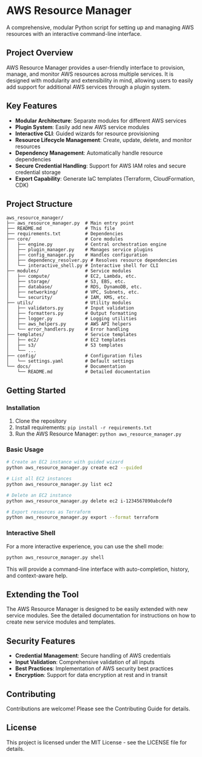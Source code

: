 # AWS Resource Manager

A comprehensive, modular Python script for setting up and managing AWS resources with an interactive command-line interface.

## Project Overview

AWS Resource Manager provides a user-friendly interface to provision, manage, and monitor AWS resources across multiple services. It is designed with modularity and extensibility in mind, allowing users to easily add support for additional AWS services through a plugin system.

## Key Features

- **Modular Architecture**: Separate modules for different AWS services
- **Plugin System**: Easily add new AWS service modules
- **Interactive CLI**: Guided wizards for resource provisioning
- **Resource Lifecycle Management**: Create, update, delete, and monitor resources
- **Dependency Management**: Automatically handle resource dependencies
- **Secure Credential Handling**: Support for AWS IAM roles and secure credential storage
- **Export Capability**: Generate IaC templates (Terraform, CloudFormation, CDK)

## Project Structure

```
aws_resource_manager/
├── aws_resource_manager.py  # Main entry point
├── README.md                # This file
├── requirements.txt         # Dependencies
├── core/                    # Core modules
│   ├── engine.py            # Central orchestration engine
│   ├── plugin_manager.py    # Manages service plugins
│   ├── config_manager.py    # Handles configuration
│   ├── dependency_resolver.py # Resolves resource dependencies
│   └── interactive_shell.py # Interactive shell for CLI
├── modules/                 # Service modules
│   ├── compute/             # EC2, Lambda, etc.
│   ├── storage/             # S3, EBS, etc.
│   ├── database/            # RDS, DynamoDB, etc.
│   ├── networking/          # VPC, Subnets, etc.
│   └── security/            # IAM, KMS, etc.
├── utils/                   # Utility modules
│   ├── validators.py        # Input validation
│   ├── formatters.py        # Output formatting
│   ├── logger.py            # Logging utilities
│   ├── aws_helpers.py       # AWS API helpers
│   └── error_handlers.py    # Error handling
├── templates/               # Service templates
│   ├── ec2/                 # EC2 templates
│   ├── s3/                  # S3 templates
│   └── ...
├── config/                  # Configuration files
│   └── settings.yaml        # Default settings
└── docs/                    # Documentation
    └── README.md            # Detailed documentation
```

## Getting Started

### Installation

1. Clone the repository
2. Install requirements: `pip install -r requirements.txt`
3. Run the AWS Resource Manager: `python aws_resource_manager.py`

### Basic Usage

```bash
# Create an EC2 instance with guided wizard
python aws_resource_manager.py create ec2 --guided

# List all EC2 instances
python aws_resource_manager.py list ec2

# Delete an EC2 instance
python aws_resource_manager.py delete ec2 i-1234567890abcdef0

# Export resources as Terraform
python aws_resource_manager.py export --format terraform
```

### Interactive Shell

For a more interactive experience, you can use the shell mode:

```bash
python aws_resource_manager.py shell
```

This will provide a command-line interface with auto-completion, history, and context-aware help.

## Extending the Tool

The AWS Resource Manager is designed to be easily extended with new service modules. See the detailed documentation for instructions on how to create new service modules and templates.

## Security Features

- **Credential Management**: Secure handling of AWS credentials
- **Input Validation**: Comprehensive validation of all inputs
- **Best Practices**: Implementation of AWS security best practices
- **Encryption**: Support for data encryption at rest and in transit

## Contributing

Contributions are welcome! Please see the Contributing Guide for details.

## License

This project is licensed under the MIT License - see the LICENSE file for details.
